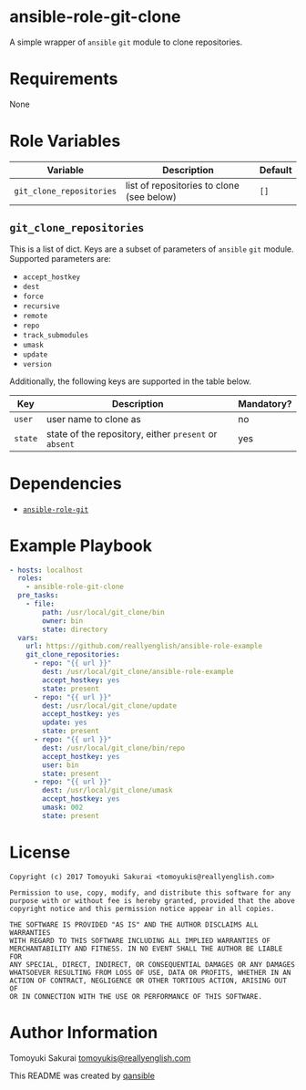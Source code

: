 # ansible-role-git-clone

A simple wrapper of `ansible` `git` module to clone repositories.

# Requirements

None

# Role Variables

| Variable | Description | Default |
|----------|-------------|---------|
| `git_clone_repositories` | list of repositories to clone (see below) | `[]` |

## `git_clone_repositories`

This is a list of dict. Keys are a subset of parameters of `ansible` `git`
module. Supported parameters are:

* `accept_hostkey`
* `dest`
* `force`
* `recursive`
* `remote`
* `repo`
* `track_submodules`
* `umask`
* `update`
* `version`

Additionally, the following keys are supported in the table below.

| Key | Description | Mandatory? |
|-----|-------------|------------|
| `user` | user name to clone as | no |
| `state` | state of the repository, either `present` or `absent` | yes |

# Dependencies

* [`ansible-role-git`](https://github.com/reallyenglish.com/ansible-role-git)

# Example Playbook

```yaml
- hosts: localhost
  roles:
    - ansible-role-git-clone
  pre_tasks:
    - file:
        path: /usr/local/git_clone/bin
        owner: bin
        state: directory
  vars:
    url: https://github.com/reallyenglish/ansible-role-example
    git_clone_repositories:
      - repo: "{{ url }}"
        dest: /usr/local/git_clone/ansible-role-example
        accept_hostkey: yes
        state: present
      - repo: "{{ url }}"
        dest: /usr/local/git_clone/update
        accept_hostkey: yes
        update: yes
        state: present
      - repo: "{{ url }}"
        dest: /usr/local/git_clone/bin/repo
        accept_hostkey: yes
        user: bin
        state: present
      - repo: "{{ url }}"
        dest: /usr/local/git_clone/umask
        accept_hostkey: yes
        umask: 002
        state: present
```

# License

```
Copyright (c) 2017 Tomoyuki Sakurai <tomoyukis@reallyenglish.com>

Permission to use, copy, modify, and distribute this software for any
purpose with or without fee is hereby granted, provided that the above
copyright notice and this permission notice appear in all copies.

THE SOFTWARE IS PROVIDED "AS IS" AND THE AUTHOR DISCLAIMS ALL WARRANTIES
WITH REGARD TO THIS SOFTWARE INCLUDING ALL IMPLIED WARRANTIES OF
MERCHANTABILITY AND FITNESS. IN NO EVENT SHALL THE AUTHOR BE LIABLE FOR
ANY SPECIAL, DIRECT, INDIRECT, OR CONSEQUENTIAL DAMAGES OR ANY DAMAGES
WHATSOEVER RESULTING FROM LOSS OF USE, DATA OR PROFITS, WHETHER IN AN
ACTION OF CONTRACT, NEGLIGENCE OR OTHER TORTIOUS ACTION, ARISING OUT OF
OR IN CONNECTION WITH THE USE OR PERFORMANCE OF THIS SOFTWARE.
```

# Author Information

Tomoyuki Sakurai <tomoyukis@reallyenglish.com>

This README was created by [qansible](https://github.com/trombik/qansible)
